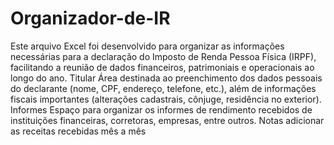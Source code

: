 # Organizador-de-IR
Este arquivo Excel foi desenvolvido para organizar as informações necessárias para a declaração do Imposto de Renda Pessoa Física (IRPF), facilitando a reunião de dados financeiros, patrimoniais e operacionais ao longo do ano.
Titular Área destinada ao preenchimento dos dados pessoais do declarante (nome, CPF, endereço, telefone, etc.), além de informações fiscais importantes (alterações cadastrais, cônjuge, residência no exterior).
Informes Espaço para organizar os informes de rendimento recebidos de instituições financeiras, corretoras, empresas, entre outros.
Notas adicionar as receitas recebidas mês a mês

